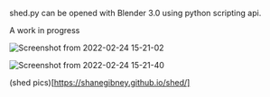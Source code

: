 shed.py can be opened with Blender 3.0 using python scripting api.

A work in progress

![Screenshot from 2022-02-24 15-21-02](https://user-images.githubusercontent.com/17167992/155553778-2641392c-f3d5-435f-a45c-ea7c5d1a5c42.png)

![Screenshot from 2022-02-24 15-21-40](https://user-images.githubusercontent.com/17167992/155554051-e8c80c3f-cb71-475c-bcd9-7ccf21c87a76.png)

(shed pics)[https://shanegibney.github.io/shed/]
